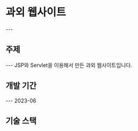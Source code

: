 <H1>과외 웹사이트</H1>
---
<H2>주제</H2>
---
JSP와 Servlet을 이용해서 만든 과외 웹사이트입니다.
<H2>개발 기간</H2>
---
2023-06
<H2>기술 스택</H2>
